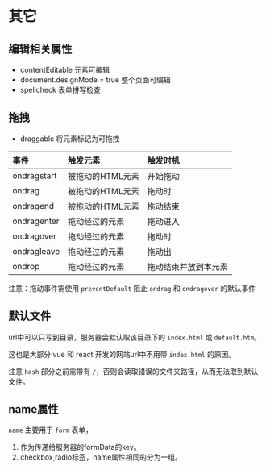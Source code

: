 # 其它

## 编辑相关属性

* contentEditable 元素可编辑
* document.designMode = true 整个页面可编辑
* spellcheck 表单拼写检查

## 拖拽

* draggable 将元素标记为可拖拽

| 事件 | 触发元素 | 触发时机 |
| :--  | :-- | :-- |
| ondragstart | 被拖动的HTML元素 | 开始拖动 |
| ondrag | 被拖动的HTML元素 | 拖动时 |
| ondragend | 被拖动的HTML元素 | 拖动结束 |
| ondragenter | 拖动经过的元素 | 拖动进入 |
| ondragover | 拖动经过的元素 | 拖动时 |
| ondragleave | 拖动经过的元素 | 拖动出 |
| ondrop | 拖动经过的元素 | 拖动结束并放到本元素 |

注意：拖动事件需使用 `preventDefault` 阻止 `ondrag` 和 `ondragover` 的默认事件

## 默认文件

url中可以只写到目录，服务器会默认取该目录下的 `index.html` 或 `default.htm`。

这也是大部分 vue 和 react 开发的网站url中不用带 `index.html` 的原因。

注意 `hash` 部分之前需带有 `/`，否则会读取错误的文件夹路径，从而无法取到默认文件。

## name属性

`name` 主要用于 `form` 表单，

1. 作为传递给服务器的formData的key。
2. checkbox,radio标签，name属性相同的分为一组。
